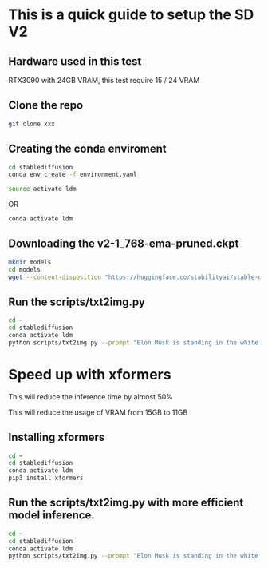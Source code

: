 # This is a quick guide to setup the SD V2

## Hardware used in this test

RTX3090 with 24GB VRAM, this test require 15 / 24 VRAM

## Clone the repo

```bash
git clone xxx
```

## Creating the conda enviroment

```bash
cd stablediffusion
conda env create -f environment.yaml
```

```bash
source activate ldm
```

OR

```bash
conda activate ldm
```

## Downloading the v2-1_768-ema-pruned.ckpt

```bash
mkdir models
cd models
wget --content-disposition "https://huggingface.co/stabilityai/stable-diffusion-2-1/resolve/main/v2-1_768-ema-pruned.ckpt"
```

## Run the scripts/txt2img.py

```bash
cd ~
cd stablediffusion
conda activate ldm
python scripts/txt2img.py --prompt "Elon Musk is standing in the white house with Donald Trump" --ckpt models/v2-1_768-ema-pruned.ckpt --config configs/stable-diffusion/v2-inference-v.yaml --H 768 --W 768  --device "cuda" --n_samples 1
```

# Speed up with xformers

This will reduce the inference time by almost 50%

This will reduce the usage of VRAM from 15GB to 11GB

## Installing xformers

```bash
cd ~
cd stablediffusion
conda activate ldm
pip3 install xformers
```

## Run the scripts/txt2img.py with more efficient model inference.
```bash
cd ~
cd stablediffusion
conda activate ldm
python scripts/txt2img.py --prompt "Elon Musk is standing in the white house with Donald Trump" --ckpt models/v2-1_768-ema-pruned.ckpt --config configs/stable-diffusion/v2-inference-v.yaml --H 768 --W 768  --device "cuda" --n_samples 1
```
